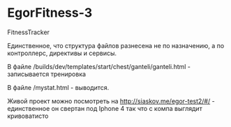 # EgorFitness-3
FitnessTracker

Единственное, что структура файлов разнесена не по назначению, а по контроллерс, директивы и сервисы. 

В файле /builds/dev/templates/start/chest/ganteli/ganteli.html - записывается тренировка

В файле /mystat.html - выводится. 

Живой проект можно посмотреть на http://siaskov.me/egor-test2/#/ - единственное он свертан под Iphone 4 так что с компа выглядит кривоватисто
